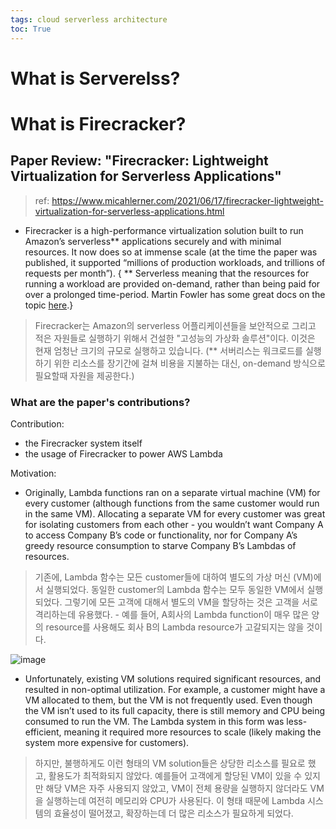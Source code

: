 ```yaml
---
tags: cloud serverless architecture
toc: True
---
```


# What is Serverelss?
# What is Firecracker?
## Paper Review: "Firecracker: Lightweight Virtualization for Serverless Applications" 

> ref: https://www.micahlerner.com/2021/06/17/firecracker-lightweight-virtualization-for-serverless-applications.html

* Firecracker is a high-performance virtualization solution built to run Amazon’s serverless** applications securely and with minimal resources. It now does so at immense scale (at the time the paper was published, it supported “millions of production workloads, and trillions of requests per month”). { ** Serverless meaning that the resources for running a workload are provided on-demand, rather than being paid for over a prolonged time-period. Martin Fowler has some great docs on the topic [here](https://martinfowler.com/articles/serverless.html).}
> Firecracker는 Amazon의 serverless 어플리케이션들을 보안적으로 그리고 적은 자원들로 실행하기 위해서 건설한 "고성능의 가상화 솔루션"이다. 이것은 현재 엄청난 크기의 규모로 실행하고 있습니다. (** 서버리스는 워크로드를 실행하기 위한 리소스를 장기간에 걸쳐 비용을 지불하는 대신, on-demand 방식으로 필요할때 자원을 제공한다.)

### What are the paper's contributions?
Contribution: 
* the Firecracker system itself
* the usage of Firecracker to power AWS Lambda

Motivation:
* Originally, Lambda functions ran on a separate virtual machine (VM) for every customer (although functions from the same customer would run in the same VM). Allocating a separate VM for every customer was great for isolating customers from each other - you wouldn’t want Company A to access Company B’s code or functionality, nor for Company A’s greedy resource consumption to starve Company B’s Lambdas of resources.
> 기존에, Lambda 함수는 모든 customer들에 대하여 별도의 가상 머신 (VM)에서 실행되었다. 동일한 customer의 Lambda 함수는 모두 동일한 VM에서 실행되었다. 그렇기에 모든 고객에 대해서 별도의 VM을 할당하는 것은 고객을 서로 격리하는데 유용했다. - 예를 들어, A회사의 Lambda function이 매우 많은 양의 resource를 사용해도 회사 B의 Lambda resource가 고갈되지는 않을 것이다.

![image](https://user-images.githubusercontent.com/67637935/204976020-b02f2fdd-af86-4126-8f84-2a04eac0bc82.png)

* Unfortunately, existing VM solutions required significant resources, and resulted in non-optimal utilization. For example, a customer might have a VM allocated to them, but the VM is not frequently used. Even though the VM isn’t used to its full capacity, there is still memory and CPU being consumed to run the VM. The Lambda system in this form was less-efficient, meaning it required more resources to scale (likely making the system more expensive for customers).
> 하지만, 불행하게도 이런 형태의 VM solution들은 상당한 리소스를 필요로 했고, 활용도가 최적화되지 않았다. 예를들어 고객에게 할당된 VM이 있을 수 있지만 해당 VM은 자주 사용되지 않았고, VM이 전체 용량을 실행하지 않더라도 VM을 실행하는데 여전히 메모리와 CPU가 사용된다. 이 형태 때문에 Lambda 시스템의 효율성이 떨어졌고, 확장하는데 더 많은 리소스가 필요하게 되었다. 

